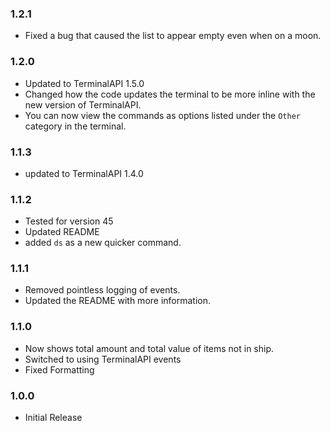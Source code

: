 ### 1.2.1

- Fixed a bug that caused the list to appear empty even when on a moon.

### 1.2.0

- Updated to TerminalAPI 1.5.0
- Changed how the code updates the terminal to be more inline with the new version of TerminalAPI.
- You can now view the commands as options listed under the `Other` category in the terminal.

### 1.1.3

- updated to TerminalAPI 1.4.0

### 1.1.2

- Tested for version 45
- Updated README
- added `ds` as a new quicker command.

### 1.1.1

- Removed pointless logging of events.
- Updated the README with more information.

### 1.1.0

- Now shows total amount and total value of items not in ship.
- Switched to using TerminalAPI events
- Fixed Formatting

### 1.0.0

- Initial Release
